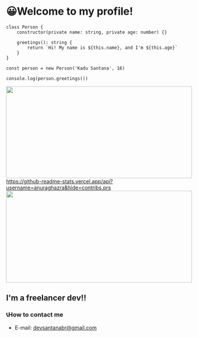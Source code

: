 # 😀Welcome to my profile!

```
class Person {
    constructor(private name: string, private age: number) {}

    greetings(): string {
        return `Hi! My name is ${this.name}, and I'm ${this.age}`
    }
}

const person = new Person('Kadu Santana', 16)

console.log(person.greetings())
```
<div>
  <a href="https://github.com/KaduSantanaDev/SantanaDEVbr">
  <img height="250em" width="100%" src="https://github-readme-stats.vercel.app/api/top-langs/?username=KaduSantanaDev&langs_count=8&theme=radical"/>
  https://github-readme-stats.vercel.app/api?username=anuraghazra&hide=contribs,prs
  <img height="250em" width="100%" src=" https://github-readme-stats.vercel.app/api?username=KaduSantanaDev&hide=contribs,prs"/>
  </a>

</div>

## I'm a freelancer dev!!
### 📞How to contact me

- E-mail: devsantanabr@gmail.com 
